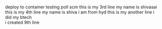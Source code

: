 deploy to container testing
poll scm
this is my 3rd line my name is shivasai
this is my 4th line
my name is shiva
i am from hyd
this is my another line
i did my btech  
i created 9th line 
